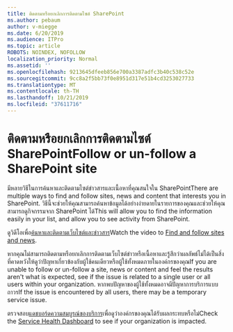 ```yaml
---
title: ติดตามหรือยกเลิกการติดตามไซต์ SharePoint
ms.author: pebaum
author: v-miegge
ms.date: 6/20/2019
ms.audience: ITPro
ms.topic: article
ROBOTS: NOINDEX, NOFOLLOW
localization_priority: Normal
ms.assetid: ''
ms.openlocfilehash: 9213645dfeeb856e700a3387adfc3b40c538c52e
ms.sourcegitcommit: 9cc8a2f5bb73f0e8951d317e51b4cd3253027733
ms.translationtype: MT
ms.contentlocale: th-TH
ms.lasthandoff: 10/21/2019
ms.locfileid: "37611716"
---
```

# <a name="follow-or-un-follow-a-sharepoint-site"></a><span data-ttu-id="2f6cb-102">ติดตามหรือยกเลิกการติดตามไซต์ SharePoint</span><span class="sxs-lookup"><span data-stu-id="2f6cb-102">Follow or un-follow a SharePoint site</span></span>

<span data-ttu-id="2f6cb-103">มีหลายวิธีในการค้นหาและติดตามไซต์ข่าวสารและเนื้อหาที่คุณสนใจใน SharePoint</span><span class="sxs-lookup"><span data-stu-id="2f6cb-103">There are multiple ways to find and follow sites, news and content that interests you in SharePoint.</span></span> <span data-ttu-id="2f6cb-104">วิธีนี้จะช่วยให้คุณสามารถค้นหาข้อมูลได้อย่างง่ายดายในรายการของคุณและช่วยให้คุณสามารถดูกิจกรรมจาก SharePoint ได้</span><span class="sxs-lookup"><span data-stu-id="2f6cb-104">This will allow you to find the information easily in your list, and allow you to see activity from SharePoint.</span></span>

<span data-ttu-id="2f6cb-105">ดูวิดีโอเพื่อ[ค้นหาและติดตามเว็บไซต์และข่าวสาร](https://support.office.com/article/Video-Find-and-follow-sites-news-and-content-4411e38f-9bc5-4ecc-bd33-3dbe939ac84c)</span><span class="sxs-lookup"><span data-stu-id="2f6cb-105">Watch the video to [Find and follow sites and news](https://support.office.com/article/Video-Find-and-follow-sites-news-and-content-4411e38f-9bc5-4ecc-bd33-3dbe939ac84c).</span></span>

<span data-ttu-id="2f6cb-106">หากคุณไม่สามารถติดตามหรือยกเลิกการติดตามเว็บไซต์ข่าวหรือเนื้อหาและรู้สึกว่าผลลัพธ์ไม่ได้เป็นสิ่งที่คาดหวังให้ดูว่าปัญหาเกี่ยวข้องกับผู้ใช้คนเดียวหรือผู้ใช้ทั้งหมดภายในองค์กรของคุณ</span><span class="sxs-lookup"><span data-stu-id="2f6cb-106">If you are unable to follow or un-follow a site, news or content and feel the results aren't what is expected, see if the issue is related to a single user or all users within your organization.</span></span> <span data-ttu-id="2f6cb-107">หากพบปัญหาของผู้ใช้ทั้งหมดอาจมีปัญหาการบริการแบบถาวร</span><span class="sxs-lookup"><span data-stu-id="2f6cb-107">If the issue is encountered by all users, there may be a temporary service issue.</span></span>

<span data-ttu-id="2f6cb-108">ตรวจสอบ[แดชบอร์ดความสมบูรณ์ของบริการ](https://admin.microsoft.com/AdminPortal/Home#/servicehealth)เพื่อดูว่าองค์กรของคุณได้รับผลกระทบหรือไม่</span><span class="sxs-lookup"><span data-stu-id="2f6cb-108">Check the [Service Health Dashboard](https://admin.microsoft.com/AdminPortal/Home#/servicehealth) to see if your organization is impacted.</span></span>
